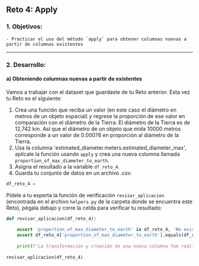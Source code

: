## Reto 4: Apply

### 1. Objetivos:
    - Practicar el uso del método `apply` para obtener columnas nuevas a partir de columnas existentes
    
---
    
### 2. Desarrollo:

#### a) Obteniendo columnas nuevas a partir de existentes

Vamos a trabajar con el dataset que guardaste de tu Reto anterior. Esta vez tu Reto es el siguiente:

1. Crea una función que reciba un valor (en este caso el diámetro en metros de un objeto espacial) y regrese la proporción de ese valor en comparación con el diámetro de la Tierra. El diámetro de la Tierra es de 12,742 km. Así que el diámetro de un objeto que mida 10000 metros corresponde a un valor de 0.00078 en proporción al diámetro de la Tierra.
2. Usa la columna 'estimated_diameter.meters.estimated_diameter_max', aplícale la función usando `apply` y crea una nueva columna llamada `proportion_of_max_diameter_to_earth`.
3. Asigna el resultado a la variable `df_reto_4`.
4. Guarda tu conjunto de datos en un archivo .csv.


```python
df_reto_4 =
```

Pídele a tu experta la función de verificación `revisar_aplicacion` (encontrada en el archivo `helpers.py` de la carpeta donde se encuentra este Reto), pégala debajo y corre la celda para verificar tu resultado:


```python
def revisar_aplicacion(df_reto_4):
    
    assert 'proportion_of_max_diameter_to_earth' in df_reto_4, 'No existe una columna llamada "proportion_of_max_diameter_to_earth" en el DataFrame'
    assert df_reto_4['proportion_of_max_diameter_to_earth'].equals(df_reto_4['estimated_diameter.meters.estimated_diameter_max'] / 12742000), 'La transformacion no fue realizada adecuadamente'
    
    print(f'La transformación y creación de una nueva columna fue realizada exitosamente!')
    
revisar_aplicacion(df_reto_4)
```
